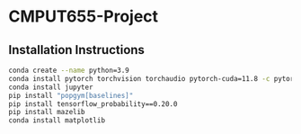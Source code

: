 # CMPUT655-Project

## Installation Instructions

```bash
conda create --name python=3.9
conda install pytorch torchvision torchaudio pytorch-cuda=11.8 -c pytorch -c nvidia
conda install jupyter
pip install "popgym[baselines]"
pip install tensorflow_probability==0.20.0
pip install mazelib
conda install matplotlib
```
